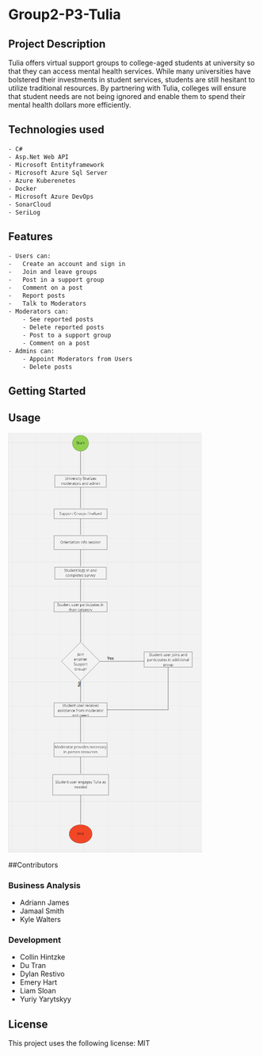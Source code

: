 # Group2-P3-Tulia
## Project Description

Tulia offers virtual support groups to college-aged students at university so that they can access mental health services. While many universities have bolstered their investments in student services, students are still hesitant to utilize traditional resources. By partnering with Tulia, colleges will ensure that student needs are not being ignored and enable them to spend their mental health dollars more efficiently.

## Technologies used
	- C#
	- Asp.Net Web API
	- Microsoft Entityframework
	- Microsoft Azure Sql Server
	- Azure Kuberenetes
    - Docker
	- Microsoft Azure DevOps
	- SonarCloud
	- SeriLog
## Features
	- Users can:
    -   Create an account and sign in
	-   Join and leave groups
	-   Post in a support group
    -   Comment on a post
    -   Report posts
	-   Talk to Moderators
	- Moderators can:
		- See reported posts
		- Delete reported posts
		- Post to a support group
		- Comment on a post
	- Admins can:
		- Appoint Moderators from Users
		- Delete posts

## Getting Started


## Usage

![Tulia Flowchart](/Documentation/TuliaFlowchart.png)

##Contributors
### Business Analysis
- Adriann James
- Jamaal Smith
- Kyle Walters

### Development
- Collin Hintzke
- Du Tran
- Dylan Restivo
- Emery Hart
- Liam Sloan
- Yuriy Yarytskyy

## License
This project uses the following license: MIT